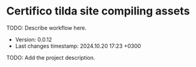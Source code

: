 <!--
@since 2024.10.06, 22:56
@changed 2024.10.06, 22:56
-->

# Certifico tilda site compiling assets

TODO: Describe workflow here.

- Version: 0.0.12
- Last changes timestamp: 2024.10.20 17:23 +0300

TODO: Add the project description.
